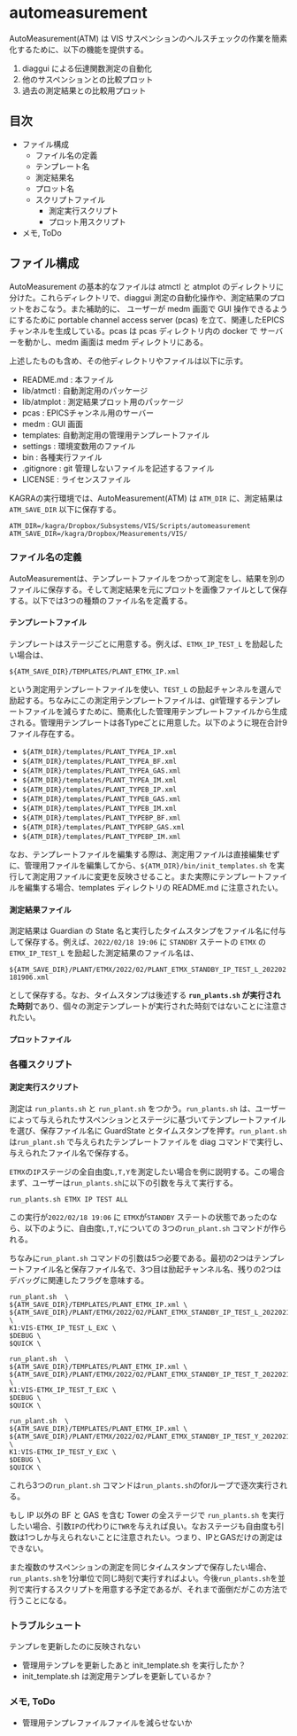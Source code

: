 # automeasurement

AutoMeasurement(ATM) は VIS サスペンションのヘルスチェックの作業を簡素化するために、以下の機能を提供する。

 1. diaggui による伝達関数測定の自動化
 2. 他のサスペンションとの比較プロット
 3. 過去の測定結果との比較用プロット

## 目次

 * ファイル構成
   *  ファイル名の定義
     *  テンプレート名
     *  測定結果名
     *  プロット名
   * スクリプトファイル
     *  測定実行スクリプト
     *  プロット用スクリプト
 *  メモ, ToDo

## ファイル構成

AutoMeasurement の基本的なファイルは atmctl と atmplot のディレクトリに分けた。これらディレクトリで、diaggui 測定の自動化操作や、測定結果のプロットをおこなう。また補助的に、 ユーザーが medm 画面で GUI 操作できるようにするために portable channel access server (pcas) を立て、関連したEPICSチャンネルを生成している。pcas は pcas ディレクトリ内の docker で サーバーを動かし、medm 画面は medm ディレクトリにある。

上述したものも含め、その他ディレクトリやファイルは以下に示す。

 - README.md : 本ファイル
 - lib/atmctl : 自動測定用のパッケージ
 - lib/atmplot : 測定結果プロット用のパッケージ
 - pcas : EPICSチャンネル用のサーバー
 - medm : GUI 画面
 - templates: 自動測定用の管理用テンプレートファイル
 - settings : 環境変数用のファイル
 - bin : 各種実行ファイル
 - .gitignore : git 管理しないファイルを記述するファイル
 - LICENSE : ライセンスファイル

KAGRAの実行環境では、AutoMeasurement(ATM) は `ATM_DIR` に、測定結果は `ATM_SAVE_DIR` 以下に保存する。

```
ATM_DIR=/kagra/Dropbox/Subsystems/VIS/Scripts/automeasurement
ATM_SAVE_DIR=/kagra/Dropbox/Measurements/VIS/
```

### ファイル名の定義

AutoMeasurementは、テンプレートファイルをつかって測定をし、結果を別のファイルに保存する。そして測定結果を元にプロットを画像ファイルとして保存する。以下では3つの種類のファイル名を定義する。

#### テンプレートファイル

テンプレートはステージごとに用意する。例えば、`ETMX_IP_TEST_L` を励起したい場合は、

```${ATM_SAVE_DIR}/TEMPLATES/PLANT_ETMX_IP.xml```

 という測定用テンプレートファイルを使い、`TEST_L` の励起チャンネルを選んで励起する。ちなみにこの測定用テンプレートファイルは、git管理するテンプレートファイルを減らすために、簡素化した管理用テンプレートファイルから生成される。管理用テンプレートは各Typeごとに用意した。以下のように現在合計9ファイル存在する。

 * `${ATM_DIR}/templates/PLANT_TYPEA_IP.xml`
 * `${ATM_DIR}/templates/PLANT_TYPEA_BF.xml`
 * `${ATM_DIR}/templates/PLANT_TYPEA_GAS.xml`
 * `${ATM_DIR}/templates/PLANT_TYPEA_IM.xml`
 * `${ATM_DIR}/templates/PLANT_TYPEB_IP.xml`
 * `${ATM_DIR}/templates/PLANT_TYPEB_GAS.xml` 
 * `${ATM_DIR}/templates/PLANT_TYPEB_IM.xml`
 * `${ATM_DIR}/templates/PLANT_TYPEBP_BF.xml`
 * `${ATM_DIR}/templates/PLANT_TYPEBP_GAS.xml` 
 * `${ATM_DIR}/templates/PLANT_TYPEBP_IM.xml`

なお、テンプレートファイルを編集する際は、測定用ファイルは直接編集せずに、管理用ファイルを編集してから、`${ATM_DIR}/bin/init_templates.sh` を実行して測定用ファイルに変更を反映させること。また実際にテンプレートファイルを編集する場合、templates ディレクトリの README.md に注意されたい。

#### 測定結果ファイル

測定結果は Guardian の State 名と実行したタイムスタンプをファイル名に付与して保存する。例えば、`2022/02/18 19:06` に `STANDBY` ステートの `ETMX` の `ETMX_IP_TEST_L` を励起した測定結果のファイル名は、

```${ATM_SAVE_DIR}/PLANT/ETMX/2022/02/PLANT_ETMX_STANDBY_IP_TEST_L_202202181906.xml```

として保存する。なお、タイムスタンプは後述する **`run_plants.sh` が実行された時刻**であり、個々の測定テンプレートが実行された時刻ではないことに注意されたい。

#### プロットファイル

### 各種スクリプト
#### 測定実行スクリプト

測定は `run_plants.sh` と `run_plant.sh` をつかう。`run_plants.sh` は、ユーザーによって与えられたサスペンションとステージに基づいてテンプレートファイルを選び、保存ファイル名に GuardState とタイムスタンプを押す。`run_plant.sh` は`run_plant.sh` で与えられたテンプレートファイルを diag コマンドで実行し、与えられたファイル名で保存する。

`ETMX`の`IP`ステージの全自由度`L,T,Y`を測定したい場合を例に説明する。この場合まず、ユーザーは`run_plants.sh`に以下の引数を与えて実行する。

```
run_plants.sh ETMX IP TEST ALL
```

この実行が`2022/02/18 19:06` に `ETMX`が`STANDBY` ステートの状態であったのなら、以下のように、自由度`L,T,Y`についての 3つの`run_plant.sh` コマンドが作られる。

ちなみに`run_plant.sh` コマンドの引数は5つ必要である。最初の2つはテンプレートファイル名と保存ファイル名で、3つ目は励起チャンネル名、残りの2つはデバッグに関連したフラグを意味する。

```
run_plant.sh  \
${ATM_SAVE_DIR}/TEMPLATES/PLANT_ETMX_IP.xml \
${ATM_SAVE_DIR}/PLANT/ETMX/2022/02/PLANT_ETMX_STANDBY_IP_TEST_L_202202181906.xml \
K1:VIS-ETMX_IP_TEST_L_EXC \
$DEBUG \
$QUICK \ 

run_plant.sh  \
${ATM_SAVE_DIR}/TEMPLATES/PLANT_ETMX_IP.xml \
${ATM_SAVE_DIR}/PLANT/ETMX/2022/02/PLANT_ETMX_STANDBY_IP_TEST_T_202202181906.xml \
K1:VIS-ETMX_IP_TEST_T_EXC \
$DEBUG \
$QUICK \ 

run_plant.sh  \
${ATM_SAVE_DIR}/TEMPLATES/PLANT_ETMX_IP.xml \
${ATM_SAVE_DIR}/PLANT/ETMX/2022/02/PLANT_ETMX_STANDBY_IP_TEST_Y_202202181906.xml \
K1:VIS-ETMX_IP_TEST_Y_EXC \
$DEBUG \
$QUICK \ 
```
これら3つの`run_plant.sh` コマンドは`run_plants.sh`のforループで逐次実行される。

もし IP 以外の BF と GAS を含む Tower の全ステージで `run_plants.sh` を実行したい場合、引数`IP`の代わりに`TWR`を与えれば良い。なおステージも自由度も引数は1つしか与えられないことに注意されたい。つまり、IPとGASだけの測定はできない。

また複数のサスペンションの測定を同じタイムスタンプで保存したい場合、`run_plants.sh`を1分単位で同じ時刻で実行すればよい。今後`run_plants.sh`を並列で実行するスクリプトを用意する予定であるが、それまで面倒だがこの方法で行うことになる。


### トラブルシュート

テンプレを更新したのに反映されない
 * 管理用テンプレを更新したあと init_template.sh を実行したか？
 * init_template.sh は測定用テンプレを更新しているか？



### メモ, ToDo

 * 管理用テンプレファイルファイルを減らせないか